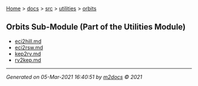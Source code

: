 [Home](../../../index.md) > [docs](../../../docs_index.md) > [src](../../src_index.md) > [utilities](../utilities_index.md) > [orbits](orbits_index.md)  

## Orbits Sub-Module (Part of the Utilities Module)

- [eci2hill.md](eci2hill.md)
- [eci2rsw.md](eci2rsw.md)
- [kep2rv.md](kep2rv.md)
- [rv2kep.md](rv2kep.md)

***

*Generated on 05-Mar-2021 16:40:51 by [m2docs](https://github.com/crgnam-research/m2docs) © 2021*